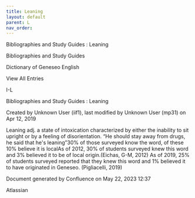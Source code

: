 ```yaml
---
title: Leaning
layout: default
parent: L
nav_order:
---
```


Bibliographies and Study Guides : Leaning

Bibliographies and Study Guides

Dictionary of Geneseo English

View All Entries

I-L

Bibliographies and Study Guides : Leaning

Created by  Unknown User (iif1), last modified by  Unknown User (mp31) on Apr 12, 2019

Leaning adj. a state of intoxication characterized by either the inability to sit upright or by a feeling of disorientation. “He should stay away from drugs, he said that he's leaning”30% of those surveyed know the word, of these 10% believe it is localAs of 2012, 30% of students surveyed knew this word and 3% believed it to be of local origin.(Eichas, G-M, 2012) As of 2019, 25% of students surveyed reported that they knew this word and 1% believed it to have originated in Geneseo. (Pigliacelli, 2019)

Document generated by Confluence on May 22, 2023 12:37

Atlassian

